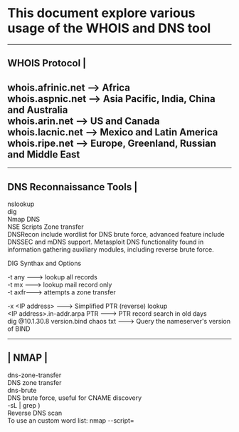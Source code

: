 # This document explore various usage of the WHOIS and DNS tool
-----------------------------------------------------------
WHOIS Protocol                                             |
-----------------------------------------------------------
whois.afrinic.net  --> Africa  
whois.aspnic.net   --> Asia Pacific, India, China and Australia  
whois.arin.net     --> US and Canada  
whois.lacnic.net   --> Mexico and Latin America  
whois.ripe.net     --> Europe, Greenland, Russian and Middle East  
-----------------------------------------------------------
---------------------------
DNS Reconnaissance Tools  |  
---------------------------
nslookup  
dig   
Nmap DNS  
NSE Scripts   Zone transfer  
DNSRecon   include wordlist for DNS brute force, advanced feature include DNSSEC and mDNS   support.
Metasploit DNS functionality found in information gathering auxiliary modules, including reverse brute force.  

DIG Synthax and Options  

-t any --->  lookup all records  
-t mx  --->  lookup mail record only  
-t axfr--->  attempts a zone transfer  

-x <IP addres­s> ---> Simplified PTR (reverse) lookup  
 <IP addres­s>.i­n-­add­r.arpa PTR ---> PTR record search in old days  
dig @10.1­.30.8 versio­n.bind chaos txt ---> Query the namese­rver's version of BIND  


 ------
| NMAP |  
 ------

dns-zo­ne-­tra­nsfer  
DNS zone transfer  
dns-brute  
DNS brute force, useful for CNAME discovery   
 -sL <IP range> | grep \)  
Reverse DNS scan  
To use an custom word list: nmap --scri­pt=­<script name> <do­mai­n> (optional)  --scri­pt-­arg­s=d­ns-­bru­te.h­os­tli­st=­<path to file.t­xt>  

 ----------
| DNSRecon |  
 ----------
   
 -h --help --> Show this help mesasge and exit  
 -d --domain <do­mai­n> --> Domain to Target for enumer­ation  
 -r --range <IP range> --> IP Range for reverse lookup brute force  
 -n --name­_server <na­me> --> Domain server to use  
 -D --dict­ionary <fi­le> --> Dictionary file to use for brute force  
 -t --type <ty­pes> --> Specify the type of enumer­ation to perform  
 -a --> Perform AXFR with standard enumer­ation  
 -s --> Reverse Look-up for IPv4 ranges in SPF Records  
 -g --> Perform Google enumer­ation  
 -w --> Do deep whois analysis and reverse look-up  
 -z --> Performs a DNSSEC Zone Walk  

Usage: dnsrec­on.py <op­tio­ns>  

 ------------
| Metasploit |
 ------------

auxili­ary­/ga­the­r/d­ns_­bru­teforce  
Performs a brute force dictionary DNS scan  
auxili­ary­/ga­the­r/d­ns_­cac­he_­scraper  
Queries DNS cache for previously resolved names  
auxili­ary­/ga­the­r/d­ns_info  
Gathers general DNS inform­ation  
auxili­ary­/ga­the­r/d­ns_­rev­ers­e_l­ookup  
Performs a reverse DNS (PTR) scan of a netblock, replicates DNSRecon's reverse brute force  
auxili­ary­/ga­the­r/d­ns_­srv­_enum  
Enumerates SRV (Server) records 

---------
recon-ng |    
----------
by default no module is installed. Use  
marketplace search --> to search for various module  

marketplace search <module name> --> to search for a specific module  
marketplace install <module path>  --> to install a specific module  
modules load <module name or path>  --> to load the module  
info  --> to get info about the module  
options set source  --> to set source  
run  --> to run the module once the source is set  
back  --> to quit the module  
